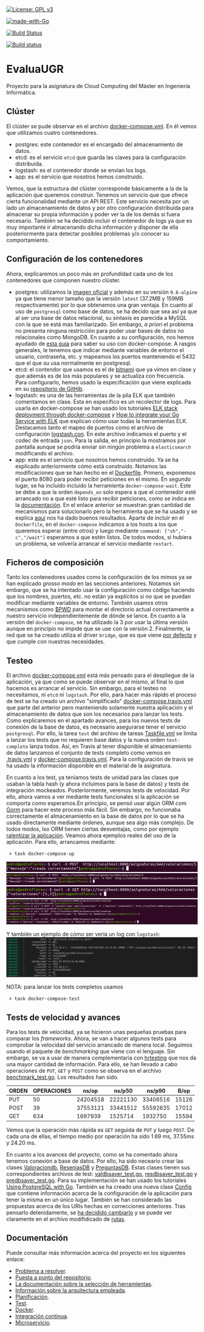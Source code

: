[![License: GPL v3](https://img.shields.io/badge/License-GPLv3-blue.svg)](https://www.gnu.org/licenses/gpl-3.0)

[![made-with-Go](https://img.shields.io/badge/Made%20with-Go-1f425f.svg)](http://golang.org)

[![Build Status](https://travis-ci.com/PedroMFC/EvaluaUGR.svg?branch=main)](https://travis-ci.com/PedroMFC/EvaluaUGR)

[![Build status](https://ci.appveyor.com/api/projects/status/j0jnyv7lgm7mkjkn?svg=true)](https://ci.appveyor.com/project/PedroMFC/evaluaugr)

# EvaluaUGR
Proyecto para la asignatura de Cloud Computing del Máster en Ingeniería Informática.

## Clúster

El clúster se pude observar en el archivo [docker-compose.yml](docker-compose.yml). En él vemos que utilizamos cuatro contenedores.

* postgres: este contenedor es el encargado del almacenamiento de datos.
* etcd: es el servicio `etcd` que guarda las claves para la configuración distribuida.
* logstash: es el contenedor donde se envían los logs.
* app: es el servicio que nosotros hemos construido.

Vemos, que la estructura del clúster corresponde básicamente a la de la aplicación que queremos construir. Tenemos un servicio que que ofrece cierta funcionalidad mediante un API REST. Este servicio necesita por un lado un almacenamiento de datos y por otro configuración distribuida para almacenar su propia información y poder ver la de los demás si fuera necesario. También se ha decidido incluir el contenedor de logs ya que es muy importante ir almacenando dicha información y disponer de ella posteriormente para detectar posibles problemas y/o conocer su comportamiento.

## Configuración de los contenedores

Ahora, explicaremos un poco más en profundidad cada uno de los contenedores que componen nuestro clúster.

* postgres: utilizamos la [imagen oficial](https://hub.docker.com/_/postgres) y además en su versión `9.6-alpine` ya que tiene menor tamaño que la versión `latest` (37.2MB y 159MB respectivamente) por lo que obtenemos una gran ventaja. En cuanto al uso de `postgresql` como base de datos, se ha decido que sea así ya que al ser una base de datos relacional, su sintaxis es parecida a MySQL con la que se está más familiarizado. Sin embargo, *a priori* el problema no presenta ninguna restricción para poder usar bases de datos no relacionales como MongoDB. En cuanto a su configuración, nos hemos ayudado de [esta guía](https://levelup.gitconnected.com/dockerized-crud-restful-api-with-go-gorm-jwt-postgresql-mysql-and-testing-61d731430bd8) para saber su uso con docker-compose. A rasgos generales, le tenemos que indicar mediante variables de entorno el usuario, contraseña, etc. y mapeamos los puertos manteniendo el 5432 que el que su usa normalmente en postgresql.
* etcd: el contendor que usamos es el de [bitnami](https://hub.docker.com/r/bitnami/etcd/) que ya vimos en clase y que además es de los más populares y se actualiza con frecuencia. Para configurarlo, hemos usado la especificación que viene explicada en su [repositorio de GitHib](https://github.com/bitnami/bitnami-docker-etcd#using-docker-compose). 
* logstash: es una de las herramientas de la pila ELK que también comentamos en clase. Esta en específico es un recolector de logs. Para usarla en docker-compose se han usado los tutoriales [ELK stack deployment through docker-compose](https://medium.com/@harisshafiq08/elk-stack-deployment-through-docker-compose-98ce40ff2fb6) y [How to integrate your Go Service with ELK](https://pmihaylov.com/go-service-with-elk/) que explican cómo usar todas la herramientas ELK. Destacamos tanto el mapeo de puertos como el archivo de configuración [logstash.con](./config/logstash.conf). En este archivo indicamos el puerto y el codec de entrada `json`. Para la salida, en principio la mostramos por pantalla aunque se podría enviar sin ningún problema a `elasticsearch` modificando el archivo.
* app: este es el servicio que nosotros hemos construido. Ya se ha explicado anteriormente cómo está construido. Notamos las modificaciones que se han hecho en el [Dockerfile](Dockerfile). Primero, exponemos el puerto 8080 para poder recibir peticiones en el mismo. En segundo lugar, se ha incluido incluido la herramienta `docker-compose-wait`. Este se debe a que la orden `depends_on` solo espera  a que el contenedor esté arrancado no a que esté listo para recibir peticiones, como se indica en la [documentación](https://docs.docker.com/compose/startup-order/). En el enlace anterior se muestran gran cantidad de mecanismos para solucionarlo pero la herramienta que se ha usado y se explica [aquí](https://www.datanovia.com/en/lessons/docker-compose-wait-for-container-using-wait-tool/#:~:text=The%20docker-compose-wait%20tool%20is%20a%20small%20command%20line,open%20on%20a%20target%20image.) nos ha dado buenos resultados. Aparte de incluir en el `Dockerfile`, en el `docker-compose` indicamos a los hosts a los que queremos esperar (entre otros) y luego mediante `command: ["sh","-c","/wait"]` esperamos a que estén listos. De todos modos, si hubiera un problema, se volvería arrancar el servicio mediante `restart`.

## Ficheros de composición

Tanto los contenedores usados como la configuración de los mimos ya se han explicado *grosso modo* en las secciones anteriores. Notamos sin embargo, que se ha intentado usar la configuración como código haciendo que los nombres, puertos, etc. no están ya explícitos si no que se puedan modificar mediante variables de entorno. También usamos otros mecanismos como [$PWD](https://gist.github.com/shaiguitar/627d52ebc0c03af488477b5d636a8909) para montar el directorio actual correctamente a nuestro servicio independientemente de dónde se lance. En cuanto a la versión del `docker-compose`, se ha utilizado la 3 por usar la última versión aunque en principio no impide que se use con la versión 2. Finalmente, la red que se ha creado utiliza el driver `bridge`, que es que viene [por defecto](https://docs.docker.com/network/) y que cumple con nuestras necesidades.


## Testeo

El archivo [docker-compose.yml](docker-compose.yml) está más pensado para el despliegue de la aplicación, ya que como se puede observar en el mismo, al final lo que hacemos es arrancar el servicio. Sin embargo, para el testeo no necesitamos, ni `etcd` ni `logstash`. Por ello, para hacer más rápido el proceso de test se ha creado un archivo "simplificado" [docker-compose.travis.yml](docker-compose.travis.yml) que parte del anterior pero manteniendo solamente nuestra aplicación y el almacenamiento de datos que son los necesarios para lanzar los tests. Como explicaremos en el apartado avances, para los nuevos tests de conexión de la base de datos, es necesario asegurarse tener el servicio `postgresql`. Por ello, la tarea `test` del archivo de tareas [Taskfile.yml](Taskfile.yml) se limita a lanzar los tests que no requieren base datos y la nueva orden `test-complete` lanza todos. Así, en Travis al tener disponible el almacenamiento de datos lanzamos el conjunto de tests completo como vemos en [.travis.yml](.travis.yml) y [docker-compose.travis.yml](docker-compose.travis.yml). Para la configuración de travis se ha usado la información disponible en el material de la asignatura.

En cuanto a los test, ya teníamos tests de unidad para las clases que usaban la tabla hash (y ahora incluimos para la base de datos) y tests de integración mockeados. Posteriormente, veremos tests de velocidad. Por ello, ahora vamos a ver mediante tests funcionales si la aplicación se comporta como esperamos.En principio, se pensó usar algún ORM com [Gorm](https://gorm.io/docs/index.html) para hacer este proceso más fácil. Sin embargo, no funcionaba correctamente el almacenamiento en la base de datos por lo que se ha usado directamente mediante órdenes, aunque sea algo más complejo. De todos modos, lso ORM tienen ciertas desventajas, como por ejemplo [ralentizar la aplicación](https://www.calhoun.io/subtle-issues-with-orms-and-how-to-avoid-them/). Veamos ahora ejemplos reales del uso de la aplicación. Para ello, arrancamos mediante:

```
 > task docker-compose-up
```

![](docs/imgs/pruebas/02.png)
![](docs/imgs/pruebas/03.png)
![](docs/imgs/pruebas/04.png)
![](docs/imgs/pruebas/05.png)


Y también un ejemplo de cómo ser vería un log con `logstash`:
![](docs/imgs/pruebas/01.png)

NOTA: para lanzar los tests completos usamos

```
 > task docker-compose-test
```

## Tests de velocidad y avances
Para los tests de velocidad, ya se hicieron unas pequeñas pruebas para comparar los *frameworks*. Ahora, se van a hacer algunos tests para comprobar la velocidad del servicio arrancado de manera local. Seguimos usando el paquete de *benchmarking* que viene con el lenguaje. Sin embargo, se va a usar de manera complementaria con [hrtesting](https://medium.com/@egonelbre/benchmarking-with-details-1cf3e61d459d) que nos da una mayor cantidad de información. Para ello, se han llevado a cabo operaciones de `PUT`, `GET` y `POST` como se observa en el archivo [benchmark_test.go](tests/benchmark_test.go). Los resultados han sido.

| ORDEN | OPERACIONES | ns/op | ns/p50 | ns/p90 | B/op |
| -- | -- | -- | -- | -- | -- |
| PUT | 50| 24204518 | 22221130 | 33406516 | 15126 |
| POST | 39 | 37553121 | 33441512 | 55592635 | 17012 |
| GET | 634 | 1697939 | 1525714 | 1932750 | 15594 |

Vemos que la operación más rápida es `GET` seguida de `PUT` y luego `POST`. De cada una de ellas, el tiempo medio por operación ha sido  1.69 ms, 37.55ms y 24.20 ms.
 
En cuanto a los avances del proyecto, como se ha comentado ahora tenemos conexión a base de datos. Por ello, ha sido neceario crear las clases [Valoraciondb](internal/microval/modelsval/valoraciondb.go), [ReseniasDB](internal/microres/modelsres/reseniasdb.go) y [PreguntasDB](internal/micropre/modelspre/preguntasdb.go). Estas clases tienen sus correspondientes archivos de test: [valdbsaver_test.go](tests/valdbsaver_test.go), [resdbsaver_test.go](tests/resdbsaver_test.go) y [predbsaver_test.go](tests/predbsaver_test.go). Para su implementación se han usado los tutoriales [Using PostgreSQL with Go](https://www.calhoun.io/using-postgresql-with-go/). También se ha creado una nueva clase [Config](internal/config.go) que contiene información acerca de la configuración de la aplicación para tener la misma en un único lugar. También se han considerado las propuestas acerca de los URIs hechas en correcciones anteriores. Tras pensarlo detenidamente, se [ha decidido cambiarlo][i95] y se puede ver claramente en el archivo modifidicado de [rutas](docs/rutas.md).

## Documentación
Puede consultar más información acerca del proyecto en los siguientes enlace:

* [Problema a resolver][problema].
* [Puesta a punto del repositorio][configGitHub].
* [La documentación sobre la selección de herramientas][herramientas].
* [Información sobre la arquitectura empleada][arquitectura].
* [Planificación][planificacion].
* [Test][tests].
* [Docker][dockerR].
* [Integración continua][CI].
* [Microservicio][micro].

[configGitHub]: https://pedromfc.github.io/EvaluaUGR/docs/configuracion_github
[herramientas]: https://pedromfc.github.io/EvaluaUGR/docs/seleccion_herramientas
[problema]: https://pedromfc.github.io/EvaluaUGR/docs/problema
[arquitectura]: https://pedromfc.github.io/EvaluaUGR/docs/arquitectura
[issues]: https://github.com/PedroMFC/EvaluaUGR/issues
[planificacion]: https://pedromfc.github.io/EvaluaUGR/docs/planificación
[docker]: https://pedromfc.github.io/EvaluaUGR/docs/docker
[tests]: https://pedromfc.github.io/EvaluaUGR/docs/tests
[dockerR]: https://pedromfc.github.io/EvaluaUGR/docs/docker_README
[CI]: https://pedromfc.github.io/EvaluaUGR/docs/CI
[rutas]: https://pedromfc.github.io/EvaluaUGR/docs/rutas
[micro]: https://pedromfc.github.io/EvaluaUGR/docs/microservicio

[mAuxiliar]: https://github.com/PedroMFC/EvaluaUGR/milestone/2
[mPreguntas]: https://github.com/PedroMFC/EvaluaUGR/milestone/5
[mErrores]: https://github.com/PedroMFC/EvaluaUGR/milestone/3
[mEstructura]: https://github.com/PedroMFC/EvaluaUGR/milestone/7
[mResenias]: https://github.com/PedroMFC/EvaluaUGR/milestone/6
[mDocumentacion]: https://github.com/PedroMFC/EvaluaUGR/milestone/1
[mValoraciones]: https://github.com/PedroMFC/EvaluaUGR/milestone/4
[mTests]: https://github.com/PedroMFC/EvaluaUGR/milestone/8

[hu1]: https://github.com/PedroMFC/EvaluaUGR/issues/12
[hu2]: https://github.com/PedroMFC/EvaluaUGR/issues/13
[hu3]: https://github.com/PedroMFC/EvaluaUGR/issues/14
[hu4]: https://github.com/PedroMFC/EvaluaUGR/issues/15
[hu5]: https://github.com/PedroMFC/EvaluaUGR/issues/16
[hu6]: https://github.com/PedroMFC/EvaluaUGR/issues/17
[hu7]: https://github.com/PedroMFC/EvaluaUGR/issues/18
[hu8]: https://github.com/PedroMFC/EvaluaUGR/issues/19
[hu9]: https://github.com/PedroMFC/EvaluaUGR/issues/20
[hu10]: https://github.com/PedroMFC/EvaluaUGR/issues/62
[hu11]: https://github.com/PedroMFC/EvaluaUGR/issues/63
[hu12]: https://github.com/PedroMFC/EvaluaUGR/issues/75
[hu13]: https://github.com/PedroMFC/EvaluaUGR/issues/79
[hu14]: https://github.com/PedroMFC/EvaluaUGR/issues/80
[hu15]: https://github.com/PedroMFC/EvaluaUGR/issues/81
[hu16]: https://github.com/PedroMFC/EvaluaUGR/issues/82

[i1]: https://github.com/PedroMFC/EvaluaUGR/issues/1
[i2]: https://github.com/PedroMFC/EvaluaUGR/issues/2
[i3]: https://github.com/PedroMFC/EvaluaUGR/issues/3
[i4]: https://github.com/PedroMFC/EvaluaUGR/issues/4
[i5]: https://github.com/PedroMFC/EvaluaUGR/issues/5
[i6]: https://github.com/PedroMFC/EvaluaUGR/issues/6
[i7]: https://github.com/PedroMFC/EvaluaUGR/issues/7
[i8]: https://github.com/PedroMFC/EvaluaUGR/issues/8
[i9]: https://github.com/PedroMFC/EvaluaUGR/issues/9
[i10]: https://github.com/PedroMFC/EvaluaUGR/issues/10
[i11]: https://github.com/PedroMFC/EvaluaUGR/issues/11
[i12]: https://github.com/PedroMFC/EvaluaUGR/issues/12
[i13]: https://github.com/PedroMFC/EvaluaUGR/issues/13
[i14]: https://github.com/PedroMFC/EvaluaUGR/issues/14
[i15]: https://github.com/PedroMFC/EvaluaUGR/issues/15
[i16]: https://github.com/PedroMFC/EvaluaUGR/issues/16
[i17]: https://github.com/PedroMFC/EvaluaUGR/issues/17
[i18]: https://github.com/PedroMFC/EvaluaUGR/issues/18
[i19]: https://github.com/PedroMFC/EvaluaUGR/issues/19
[i20]: https://github.com/PedroMFC/EvaluaUGR/issues/20
[i21]: https://github.com/PedroMFC/EvaluaUGR/issues/21
[i22]: https://github.com/PedroMFC/EvaluaUGR/issues/22
[i23]: https://github.com/PedroMFC/EvaluaUGR/issues/23
[i24]: https://github.com/PedroMFC/EvaluaUGR/issues/24
[i25]: https://github.com/PedroMFC/EvaluaUGR/issues/25
[i26]: https://github.com/PedroMFC/EvaluaUGR/issues/26
[i27]: https://github.com/PedroMFC/EvaluaUGR/issues/27
[i28]: https://github.com/PedroMFC/EvaluaUGR/issues/28
[i29]: https://github.com/PedroMFC/EvaluaUGR/issues/29
[i30]: https://github.com/PedroMFC/EvaluaUGR/issues/30
[i31]: https://github.com/PedroMFC/EvaluaUGR/issues/31
[i32]: https://github.com/PedroMFC/EvaluaUGR/issues/32
[i33]: https://github.com/PedroMFC/EvaluaUGR/issues/33
[i34]: https://github.com/PedroMFC/EvaluaUGR/issues/34
[i35]: https://github.com/PedroMFC/EvaluaUGR/issues/35
[i36]: https://github.com/PedroMFC/EvaluaUGR/issues/36
[i37]: https://github.com/PedroMFC/EvaluaUGR/issues/37
[i38]: https://github.com/PedroMFC/EvaluaUGR/issues/38
[i39]: https://github.com/PedroMFC/EvaluaUGR/issues/39
[i40]: https://github.com/PedroMFC/EvaluaUGR/issues/40
[i41]: https://github.com/PedroMFC/EvaluaUGR/issues/41
[i42]: https://github.com/PedroMFC/EvaluaUGR/issues/42
[i43]: https://github.com/PedroMFC/EvaluaUGR/issues/43
[i44]: https://github.com/PedroMFC/EvaluaUGR/issues/44
[i45]: https://github.com/PedroMFC/EvaluaUGR/issues/45
[i46]: https://github.com/PedroMFC/EvaluaUGR/issues/46
[i47]: https://github.com/PedroMFC/EvaluaUGR/issues/47
[i48]: https://github.com/PedroMFC/EvaluaUGR/issues/48
[i49]: https://github.com/PedroMFC/EvaluaUGR/issues/49
[i50]: https://github.com/PedroMFC/EvaluaUGR/issues/50
[i51]: https://github.com/PedroMFC/EvaluaUGR/issues/51
[i52]: https://github.com/PedroMFC/EvaluaUGR/issues/52
[i53]: https://github.com/PedroMFC/EvaluaUGR/issues/53
[i54]: https://github.com/PedroMFC/EvaluaUGR/issues/54
[i55]: https://github.com/PedroMFC/EvaluaUGR/issues/55
[i56]: https://github.com/PedroMFC/EvaluaUGR/issues/56
[i57]: https://github.com/PedroMFC/EvaluaUGR/issues/57
[i58]: https://github.com/PedroMFC/EvaluaUGR/issues/58
[i59]: https://github.com/PedroMFC/EvaluaUGR/issues/59
[i60]: https://github.com/PedroMFC/EvaluaUGR/issues/60

[i70]: https://github.com/PedroMFC/EvaluaUGR/issues/70
[i71]: https://github.com/PedroMFC/EvaluaUGR/issues/71
[i72]: https://github.com/PedroMFC/EvaluaUGR/issues/72

[i76]: https://github.com/PedroMFC/EvaluaUGR/issues/76

[i95]: https://github.com/PedroMFC/EvaluaUGR/issues/95
